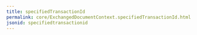 ```yaml
---
title: specifiedTransactionId
permalink: core/ExchangedDocumentContext.specifiedTransactionId.html
jsonid: specifiedtransactionid
---
```

